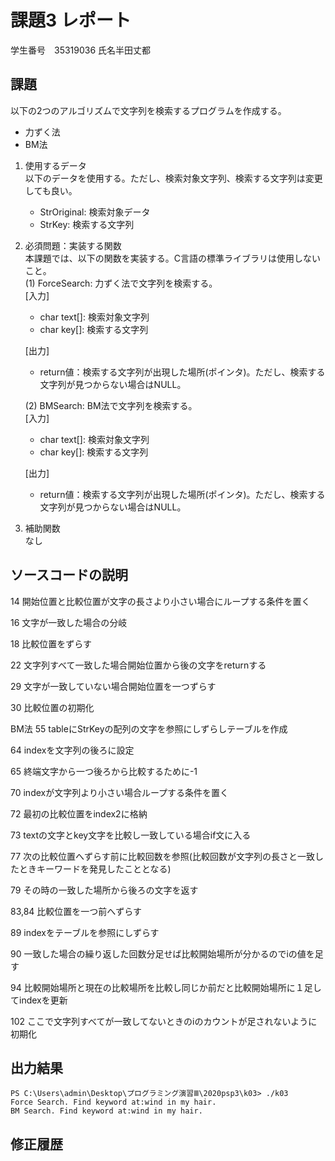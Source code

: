 # 課題3 レポート
学生番号　35319036
氏名半田丈都


## 課題  

以下の2つのアルゴリズムで文字列を検索するプログラムを作成する。  
- 力ずく法
- BM法

1. 使用するデータ  
以下のデータを使用する。ただし、検索対象文字列、検索する文字列は変更しても良い。  
    - StrOriginal: 検索対象データ
    - StrKey: 検索する文字列

2. 必須問題：実装する関数  
本課題では、以下の関数を実装する。C言語の標準ライブラリは使用しないこと。  
    (1) ForceSearch: 力ずく法で文字列を検索する。  
    [入力]  
    - char text[]: 検索対象文字列  
    - char key[]: 検索する文字列  

    [出力]  
    - return値：検索する文字列が出現した場所(ポインタ)。ただし、検索する文字列が見つからない場合はNULL。  

    (2) BMSearch: BM法で文字列を検索する。  
    [入力]  
    - char text[]: 検索対象文字列  
    - char key[]: 検索する文字列  
 
    [出力]  
    - return値：検索する文字列が出現した場所(ポインタ)。ただし、検索する文字列が見つからない場合はNULL。  

3. 補助関数  
なし

## ソースコードの説明
14 開始位置と比較位置が文字の長さより小さい場合にループする条件を置く

16 文字が一致した場合の分岐

18 比較位置をずらす

22 文字列すべて一致した場合開始位置から後の文字をreturnする

29 文字が一致していない場合開始位置を一つずらす

30 比較位置の初期化



BM法
55 tableにStrKeyの配列の文字を参照にしずらしテーブルを作成

64 indexを文字列の後ろに設定

65 終端文字から一つ後ろから比較するために-1

70 indexが文字列より小さい場合ループする条件を置く

72 最初の比較位置をindex2に格納

73 textの文字とkey文字を比較し一致している場合if文に入る

77 次の比較位置へずらす前に比較回数を参照(比較回数が文字列の長さと一致したときキーワードを発見したこととなる)

79 その時の一致した場所から後ろの文字を返す

83,84 比較位置を一つ前へずらす

89 indexをテーブルを参照にしずらす

90 一致した場合の繰り返した回数分足せば比較開始場所が分かるのでiの値を足す

94 比較開始場所と現在の比較場所を比較し同じか前だと比較開始場所に１足してindexを更新

102 ここで文字列すべてが一致してないときのiのカウントが足されないように初期化



 

## 出力結果

```
PS C:\Users\admin\Desktop\プログラミング演習Ⅲ\2020psp3\k03> ./k03
Force Search. Find keyword at:wind in my hair.
BM Search. Find keyword at:wind in my hair.
```

## 修正履歴

